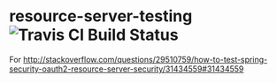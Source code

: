 # resource-server-testing ![Travis CI Build Status](https://travis-ci.org/timtebeek/resource-server-testing.svg)

For http://stackoverflow.com/questions/29510759/how-to-test-spring-security-oauth2-resource-server-security/31434559#31434559

